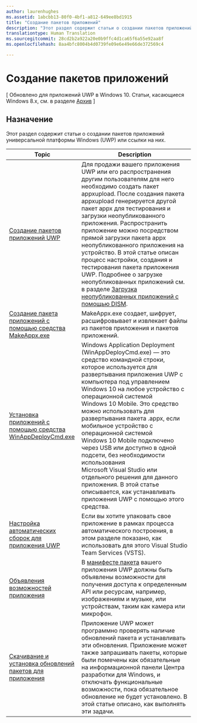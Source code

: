 ```yaml
---
author: laurenhughes
ms.assetid: 1abcbb13-80f0-4bf1-a812-649ee8bd1915
title: "Создание пакетов приложений"
description: "Этот раздел содержит статьи о создании пакетов приложений универсальной платформы Windows (UWP) или ссылки на них."
translationtype: Human Translation
ms.sourcegitcommit: 28cd2b2a922a20e0b9ffc4d1ca65f6a55e92aa8f
ms.openlocfilehash: 8aa4bfc8004b4d0739fe09e6e49e66de372569c4

---
```

# <a name="packaging-apps"></a>Создание пакетов приложений

\[ Обновлено для приложений UWP в Windows 10. Статьи, касающиеся Windows 8.x, см. в разделе [Архив](http://go.microsoft.com/fwlink/p/?linkid=619132) \]

## <a name="purpose"></a>Назначение

Этот раздел содержит статьи о создании пакетов приложений универсальной платформы Windows (UWP) или ссылки на них.

| Topic | Description |
|-------|-------------|
| [Создание пакетов приложений UWP](packaging-uwp-apps.md) | Для продажи вашего приложения UWP или его распространения другим пользователям для него необходимо создать пакет appxupload. После создания пакета appxupload генерируется другой пакет appx для тестирования и загрузки неопубликованного приложения. Распространить приложение можно посредством прямой загрузки пакета appx неопубликованного приложения на устройство. В этой статье описан процесс настройки, создания и тестирования пакета приложения UWP. Подробнее о загрузке неопубликованных приложений см. в разделе [Загрузка неопубликованных приложений с помощью DISM](http://go.microsoft.com/fwlink/?LinkID=231020). |
| [Создание пакета приложений с помощью средства MakeAppx.exe](create-app-package-with-makeappx-tool.md) | MakeAppx.exe создает, шифрует, расшифровывает и извлекает файлы из пакетов приложения и пакетов приложений. |
| [Установка приложений с помощью средства WinAppDeployCmd.exe](install-universal-windows-apps-with-the-winappdeploycmd-tool.md) | Windows Application Deployment (WinAppDeployCmd.exe) — это средство командной строки, которое используется для развертывания приложения UWP с компьютера под управлением Windows 10 на любое устройство с операционной системой Windows 10 Mobile. Это средство можно использовать для развертывания пакета .appx, если мобильное устройство с операционной системой Windows 10 Mobile подключено через USB или доступно в одной подсети, без необходимости использования Microsoft Visual Studio или отдельного решения для данного приложения. В этой статье описывается, как устанавливать приложения UWP с помощью этого средства. |
| [Настройка автоматических сборок для приложения UWP](auto-build-package-uwp-apps.md) | Если вы хотите упаковать свое приложение в рамках процесса автоматического построения, в этом разделе показано, как использовать для этого Visual Studio Team Services (VSTS). |
| [Объявления возможностей приложения](app-capability-declarations.md) | В [манифесте пакета](https://msdn.microsoft.com/library/windows/apps/BR211474) вашего приложения UWP должны быть объявлены возможности для получения доступа к определенным API или ресурсам, например, изображениям и музыке, или устройствам, таким как камера или микрофон. |
| [Скачивание и установка обновлений пакетов для приложения](self-install-package-updates.md) | Приложение UWP может программно проверять наличие обновлений пакета и устанавливать эти обновления. Приложение может также запрашивать пакеты, которые были помечены как обязательные на информационной панели Центра разработки для Windows, и отключать функциональные возможности, пока обязательное обновление не будет установлено. В этой статье описано, как выполнять эти задачи. |
 



<!--HONumber=Dec16_HO1-->



